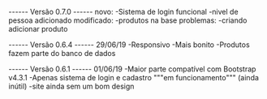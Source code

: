------ Versão 0.7.0 ------
novo:
-Sistema de login funcional
-nivel de pessoa adicionado
modificado:
-produtos na base
problemas:
-criando adicionar produto

------ Versão 0.6.4 ------
29/06/19
-Responsivo
-Mais bonito
-Produtos fazem parte do banco de dados

------ Versão 0.6.1 ------
01/06/19
-Maior parte compatível com Bootstrap v4.3.1
-Apenas sistema de login e cadastro """em funcionamento""" (ainda inútil)
-site ainda sem um bom design

